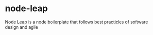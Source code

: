# node-leap
Node Leap is a node boilerplate that follows best practicles of software design and agile
